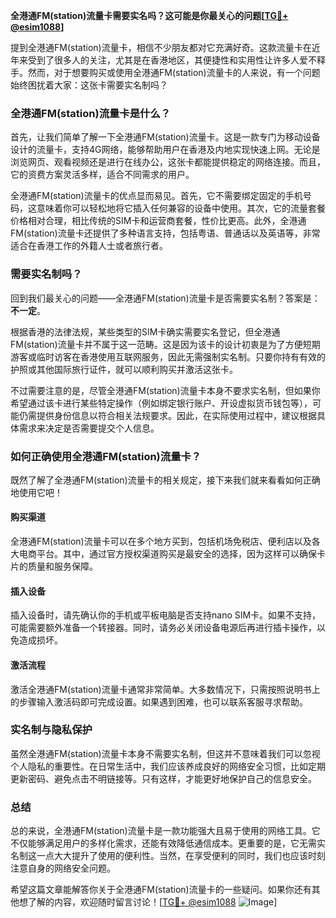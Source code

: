 **全港通FM(station)流量卡需要实名吗？这可能是你最关心的问题[[TG💪+ @esim1088](https://t.me/s/esim1088)]**

提到全港通FM(station)流量卡，相信不少朋友都对它充满好奇。这款流量卡在近年来受到了很多人的关注，尤其是在香港地区，其便捷性和实用性让许多人爱不释手。然而，对于想要购买或使用全港通FM(station)流量卡的人来说，有一个问题始终困扰着大家：这张卡需要实名制吗？

### 全港通FM(station)流量卡是什么？

首先，让我们简单了解一下全港通FM(station)流量卡。这是一款专门为移动设备设计的流量卡，支持4G网络，能够帮助用户在香港及内地实现快速上网。无论是浏览网页、观看视频还是进行在线办公，这张卡都能提供稳定的网络连接。而且，它的资费方案灵活多样，适合不同需求的用户。

全港通FM(station)流量卡的优点显而易见。首先，它不需要绑定固定的手机号码，这意味着你可以轻松地将它插入任何兼容的设备中使用。其次，它的流量套餐价格相对合理，相比传统的SIM卡和运营商套餐，性价比更高。此外，全港通FM(station)流量卡还提供了多种语言支持，包括粤语、普通话以及英语等，非常适合在香港工作的外籍人士或者旅行者。

### 需要实名制吗？

回到我们最关心的问题——全港通FM(station)流量卡是否需要实名制？答案是：**不一定**。

根据香港的法律法规，某些类型的SIM卡确实需要实名登记，但全港通FM(station)流量卡并不属于这一范畴。这是因为该卡的设计初衷是为了方便短期游客或临时访客在香港使用互联网服务，因此无需强制实名制。只要你持有有效的护照或其他国际旅行证件，就可以顺利购买并激活这张卡。

不过需要注意的是，尽管全港通FM(station)流量卡本身不要求实名制，但如果你希望通过该卡进行某些特定操作（例如绑定银行账户、开设虚拟货币钱包等），可能仍需提供身份信息以符合相关法规要求。因此，在实际使用过程中，建议根据具体需求来决定是否需要提交个人信息。

### 如何正确使用全港通FM(station)流量卡？

既然了解了全港通FM(station)流量卡的相关规定，接下来我们就来看看如何正确地使用它吧！

#### 购买渠道

全港通FM(station)流量卡可以在多个地方买到，包括机场免税店、便利店以及各大电商平台。其中，通过官方授权渠道购买是最安全的选择，因为这样可以确保卡片的质量和服务保障。

#### 插入设备

插入设备时，请先确认你的手机或平板电脑是否支持nano SIM卡。如果不支持，可能需要额外准备一个转接器。同时，请务必关闭设备电源后再进行插卡操作，以免造成损坏。

#### 激活流程

激活全港通FM(station)流量卡通常非常简单。大多数情况下，只需按照说明书上的步骤输入激活码即可完成设置。如果遇到困难，也可以联系客服寻求帮助。

### 实名制与隐私保护

虽然全港通FM(station)流量卡本身不需要实名制，但这并不意味着我们可以忽视个人隐私的重要性。在日常生活中，我们应该养成良好的网络安全习惯，比如定期更新密码、避免点击不明链接等。只有这样，才能更好地保护自己的信息安全。

### 总结

总的来说，全港通FM(station)流量卡是一款功能强大且易于使用的网络工具。它不仅能够满足用户的多样化需求，还能有效降低通信成本。更重要的是，它无需实名制这一点大大提升了使用的便利性。当然，在享受便利的同时，我们也应该时刻注意自身的网络安全问题。

希望这篇文章能解答你关于全港通FM(station)流量卡的一些疑问。如果你还有其他想了解的内容，欢迎随时留言讨论！[[TG💪+ @esim1088](https://t.me/s/esim1088) ![Image](https://i.postimg.cc/4NQfJmqS/Snipaste-2025-05-13-00-14-12.png)]